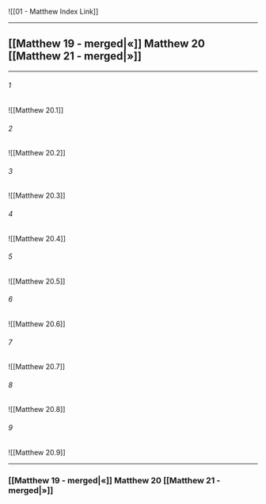 ![[01 - Matthew Index Link]]

---
##  [[Matthew 19 - merged|«]] Matthew 20 [[Matthew 21 - merged|»]]

---

###### 1
![[Matthew 20.1]] 

###### 2
![[Matthew 20.2]] 

###### 3
![[Matthew 20.3]] 

###### 4
![[Matthew 20.4]]

###### 5 
![[Matthew 20.5]] 

###### 6
![[Matthew 20.6]] 

###### 7
![[Matthew 20.7]] 

###### 8
![[Matthew 20.8]] 

###### 9
![[Matthew 20.9]] 


---
###  [[Matthew 19 - merged|«]] Matthew 20 [[Matthew 21 - merged|»]]